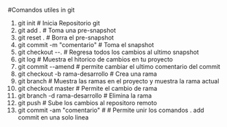 ﻿#Comandos utiles in git

1. git init # Inicia Repositorio git
2. git add . # Toma una pre-snapshot
3. git reset . # Borra el pre-snapshot
4. git commit -m "comentario"  # Toma el snapshot
5. git checkout --. # Regresa todos los cambios al ultimo snapshot
6. git log # Muestra el hitorico de cambios en tu proyecto
7. git commit --amend # permite cambiar el ultimo comentario del commit
8. git checkout -b rama-desarrollo # Crea una rama
9. git branch # Muestra las ramas en el proyecto y muestra la rama actual
10. git checkout master # Permite el cambio de rama
11. git branch -d rama-desarrollo # Elimina la rama
12. git push # Sube los cambios al repositoro remoto 
13. git commit -am "comentario" # # Permite unir los comandos . add commit en una solo linea 